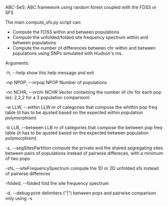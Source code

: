 ABC-SeS: ABC framework using random forest coupled with the FDSS or SFS

The main compute_sfs.py script can:
* Compute the FDSS within and between populations 
* Compute the unfolded/folded site frequency spectrum within and between populations
* Compute the number of differences between chr within and between populations
using SNPs simulated with Hudson's ms.

Arguments:

  -h, --help 			show this help message and exit

  -np NPOP, --nrpop NPOP	Number of populations

  -nc NCHR, --nrchr NCHR	Vector containing the number of chr for each pop (es:
                        	2,2,2 for a 3 population comparison)

  -w LLW, --within LLW  	nr of categories that compose the whithin pop freq table 
				(it has to be ajusted based on the expected within population polymorphism)

  -b LLB, --between LLB		nr of categories that compose the between pop freq table
				(it has to be ajusted based on the expected between population polymorphism)

  -s, --segSitesPartition	compute the private and the shared segregating sites between pairs of populations
				instead of pairwise differeces, with a minimum of two pops

  -sfs, --siteFrequencySpectrum	compute the 1D or 2D unfolded sfs instead of pairwise differeces

  -folded, --folded     	fold the site frequency spectrum

  -d, --debug          		print delimiters ("|") between pops and pairwise comparison only using -s




